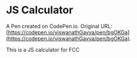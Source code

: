 # JS Calculator

A Pen created on CodePen.io. Original URL: [https://codepen.io/viswanathGavva/pen/bgOKGa](https://codepen.io/viswanathGavva/pen/bgOKGa).

This is a JS calculator for FCC 